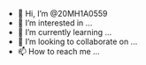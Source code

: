 - 👋 Hi, I’m @20MH1A0559
- 👀 I’m interested in ...
- 🌱 I’m currently learning ...
- 💞️ I’m looking to collaborate on ...
- 📫 How to reach me ...

<!---
20MH1A0559/20MH1A0559 is a ✨ special ✨ repository because its `README.md` (this file) appears on your GitHub profile.
You can click the Preview link to take a look at your changes.
--
